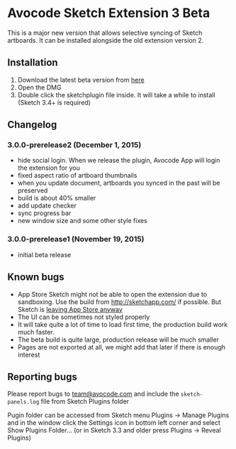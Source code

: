 # Avocode Sketch Extension 3 Beta

This is a major new version that allows selective syncing of Sketch artboards. It can be installed alongside the old extension version 2.

## Installation
1. Download the latest beta version from [here](https://manager.avocode.com/download/sketch-plugin-beta/mac/)
2. Open the DMG
3. Double click the sketchplugin file inside. It will take a while to install (Sketch 3.4+ is required)

## Changelog
### 3.0.0-prerelease2 (December 1, 2015)
- hide social login. When we release the plugin, Avocode App will login the extension for you
- fixed aspect ratio of artboard thumbnails
- when you update document, artboards you synced in the past will be preserved
- build is about 40% smaller
- add update checker
- sync progress bar
- new window size and some other style fixes

### 3.0.0-prerelease1 (November 19, 2015)
- initial beta release

## Known bugs
- App Store Sketch might not be able to open the extension due to sandboxing. Use the build from http://sketchapp.com/ if possible. But Sketch is [leaving App Store anyway](http://blog.sketchapp.com/post/134322691555/leaving-the-mac-app-store)
- The UI can be sometimes not styled properly
- It will take quite a lot of time to load first time, the production build work much faster.
- The beta build is quite large, production release will be much smaller
- Pages are not exported at all, we might add that later if there is enough interest
 
## Reporting bugs
Please report bugs to team@avocode.com and include the `sketch-panels.log` file from Sketch Plugins folder

Pugin folder can be accessed from Sketch menu Plugins -> Manage Plugins and in the window click the Settings icon in bottom left corner and select Show Plugins Folder... (or in Sketch 3.3 and older press Plugins -> Reveal Plugins)
